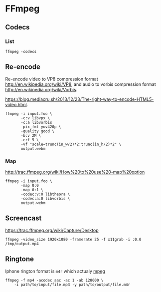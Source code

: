 # FFmpeg

## Codecs

### List

    ffmpeg -codecs

## Re-encode

Re-encode video to VP8 compression format <http://en.wikipedia.org/wiki/VP8>,
and audio to vorbis compression format <http://en.wikipedia.org/wiki/Vorbis>.

<https://blog.mediacru.sh/2013/12/23/The-right-way-to-encode-HTML5-video.html>.

    ffmpeg -i input.foo \
           -c:v libvpx \
           -c:a libvorbis
           -pix_fmt yuv420p \
           -quality good \
           -b:v 2M \
           -crf 5 \
           -vf "scale=trunc(in_w/2)*2:trunc(in_h/2)*2" \
           output.webm

### Map

<http://trac.ffmpeg.org/wiki/How%20to%20use%20-map%20option>

    ffmpeg -i input.foo \
           -map 0:0
           -map 0:1 \
           -codec:v:0 libtheora \
           -codec:a:0 libvorbis \
           output.webm

## Screencast

<https://trac.ffmpeg.org/wiki/Capture/Desktop>

    ffmpeg -video_size 1920x1080 -framerate 25 -f x11grab -i :0.0 /tmp/output.mp4

## Ringtone

Iphone rington format is `m4r` which actualy [mpeg][]

    ffmpeg -f mp4 -acodec aac -ac 1 -ab 128000 \
        -i path/to/input/file.mp3 -y path/to/output/file.m4r

[mpeg]: https://en.wikipedia.org/wiki/MPEG-4_Part_14
